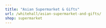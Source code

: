 ```yaml
---
title: "Asian Supermarket & Gifts"
url: /whitehall/asian-supermarket-and-gifts/
shop: supermarket
---
```

